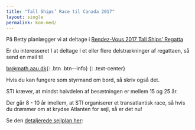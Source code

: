```yaml
---
title: "Tall Ships’ Race til Canada 2017"
layout: single
permalink: kom-med/
---
```


På Betty planlægger vi at deltage i [Rendez-Vous 2017 Tall Ships’ Regatta](www.sailtraininginternational.org/events/2017-canada-150-tall-ships-regatta)

Er du interesseret I at deltage I et eller flere delstrækninger af regattaen, så send en mail til 

[<i class="fa fa-info-circle" aria-hidden="true"> </i> br@math.aau.dk](mailto:br@math.aau.dk){: .btn .btn--info}
{: .text-center}


Hvis du kan fungere som styrmand om bord, så skriv også det.

STI kræver, at mindst halvdelen af besætningen er mellem 15 og 25 år.

Der går 8 - 10 år imellem, at STI organiserer et transatlantisk race, så hvis du drømmer om at krydse Atlanten for sejl, så er det nu!

Se den [detaljerede sejlplan her](/togter):